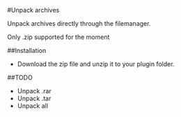 #Unpack archives

Unpack archives directly through the filemanager.

Only .zip supported for the moment

##Installation

- Download the zip file and unzip it to your plugin folder.

##TODO

- Unpack .rar
- Unpack .tar
- Unpack all
